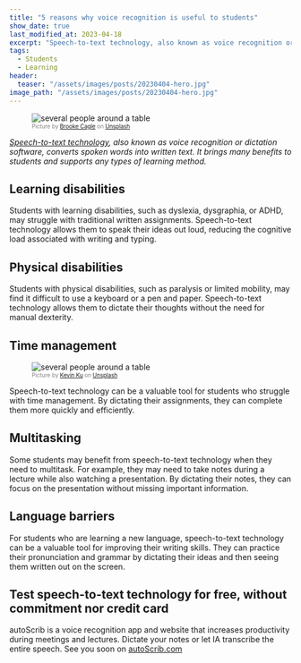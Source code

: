 ```yaml
---
title: "5 reasons why voice recognition is useful to students"
show_date: true
last_modified_at: 2023-04-18
excerpt: "Speech-to-text technology, also known as voice recognition or dictation software, converts spoken words into written text. It brings many benefits to students and supports any types of learning method."
tags:
  - Students
  - Learning
header:
  teaser: "/assets/images/posts/20230404-hero.jpg"
image_path: "/assets/images/posts/20230404-hero.jpg"
---
```


<figure>
<img src="{{ site.url }}{{ site.baseurl }}/assets/images/posts/20230404-hero.jpg" alt="several people around a table" class="full" loading="lazy">
<figcaption style="color:grey; font-size:10px;">Picture by <a href="https://unsplash.com/de/@@brookecagle">Brooke Cagle</a> on <a href="https://unsplash.com">Unsplash</a>
  </figcaption>
</figure>

_[Speech-to-text technology](https://en.blog.autoscrib.com/Here-is-what-makes-a-good-voice-assistant), also known as voice recognition or dictation software, converts spoken words into written text. It brings many benefits to students and supports any types of learning method._

## Learning disabilities

Students with learning disabilities, such as dyslexia, dysgraphia, or ADHD, may struggle with traditional written assignments. Speech-to-text technology allows them to speak their ideas out loud, reducing the cognitive load associated with writing and typing.

## Physical disabilities

Students with physical disabilities, such as paralysis or limited mobility, may find it difficult to use a keyboard or a pen and paper. Speech-to-text technology allows them to dictate their thoughts without the need for manual dexterity.

## Time management

<figure>
<img src="{{ site.url }}{{ site.baseurl }}/assets/images/posts/20230404-TimeManagement.jpg" alt="several people around a table" class="full" loading="lazy">
<figcaption style="color:grey; font-size:10px;">Picture by <a href="https://unsplash.com/@ikukevk">Kevin Ku</a> on <a href="https://unsplash.com">Unsplash</a>
  </figcaption>
</figure>

Speech-to-text technology can be a valuable tool for students who struggle with time management. By dictating their assignments, they can complete them more quickly and efficiently.

## Multitasking

Some students may benefit from speech-to-text technology when they need to multitask. For example, they may need to take notes during a lecture while also watching a presentation. By dictating their notes, they can focus on the presentation without missing important information.

## Language barriers

For students who are learning a new language, speech-to-text technology can be a valuable tool for improving their writing skills. They can practice their pronunciation and grammar by dictating their ideas and then seeing them written out on the screen.

## Test speech-to-text technology for free, without commitment nor credit card

autoScrib is a voice recognition app and website that increases productivity during meetings and lectures. Dictate your notes or let IA transcribe the entire speech.
See you soon on [autoScrib.com](https://autoscrib.com)
